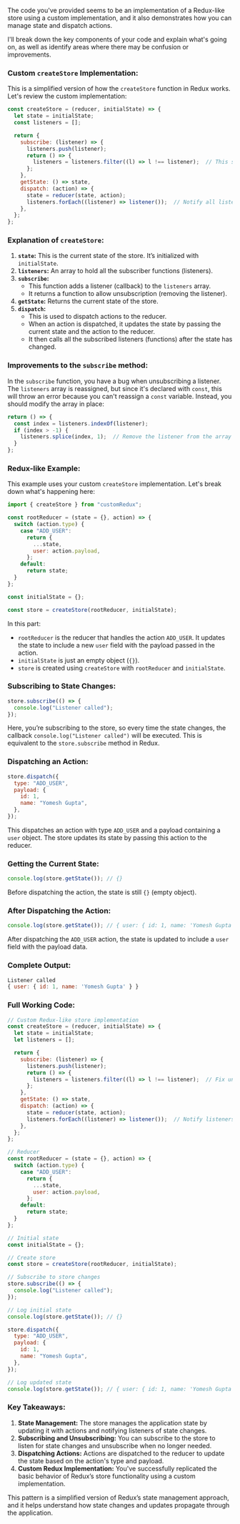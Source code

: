 The code you've provided seems to be an implementation of a Redux-like store using a custom implementation, and it also demonstrates how you can manage state and dispatch actions.

I'll break down the key components of your code and explain what's going on, as well as identify areas where there may be confusion or improvements.

### **Custom `createStore` Implementation:**
This is a simplified version of how the `createStore` function in Redux works. Let's review the custom implementation:

```javascript
const createStore = (reducer, initialState) => {
  let state = initialState;
  const listeners = [];

  return {
    subscribe: (listener) => {
      listeners.push(listener);
      return () => {
        listeners = listeners.filter((l) => l !== listener);  // This should be updated to modify `listeners` correctly
      };
    },
    getState: () => state,
    dispatch: (action) => {
      state = reducer(state, action);
      listeners.forEach((listener) => listener());  // Notify all listeners after state change
    },
  };
};
```

### **Explanation of `createStore`:**
1. **`state`:** This is the current state of the store. It’s initialized with `initialState`.
2. **`listeners`:** An array to hold all the subscriber functions (listeners).
3. **`subscribe`:** 
   - This function adds a listener (callback) to the `listeners` array. 
   - It returns a function to allow unsubscription (removing the listener).
4. **`getState`:** Returns the current state of the store.
5. **`dispatch`:** 
   - This is used to dispatch actions to the reducer.
   - When an action is dispatched, it updates the state by passing the current state and the action to the reducer.
   - It then calls all the subscribed listeners (functions) after the state has changed.

### **Improvements to the `subscribe` method:**
In the `subscribe` function, you have a bug when unsubscribing a listener. The `listeners` array is reassigned, but since it's declared with `const`, this will throw an error because you can't reassign a `const` variable. Instead, you should modify the array in place:

```javascript
return () => {
  const index = listeners.indexOf(listener);
  if (index > -1) {
    listeners.splice(index, 1);  // Remove the listener from the array
  }
};
```

### **Redux-like Example:**

This example uses your custom `createStore` implementation. Let's break down what's happening here:

```javascript
import { createStore } from "customRedux";

const rootReducer = (state = {}, action) => {
  switch (action.type) {
    case "ADD_USER":
      return {
        ...state,
        user: action.payload,
      };
    default:
      return state;
  }
};

const initialState = {};

const store = createStore(rootReducer, initialState);
```

In this part:
- `rootReducer` is the reducer that handles the action `ADD_USER`. It updates the state to include a new `user` field with the payload passed in the action.
- `initialState` is just an empty object (`{}`).
- `store` is created using `createStore` with `rootReducer` and `initialState`.

### **Subscribing to State Changes:**

```javascript
store.subscribe(() => {
  console.log("Listener called");
});
```

Here, you’re subscribing to the store, so every time the state changes, the callback `console.log("Listener called")` will be executed. This is equivalent to the `store.subscribe` method in Redux.

### **Dispatching an Action:**

```javascript
store.dispatch({
  type: "ADD_USER",
  payload: {
    id: 1,
    name: "Yomesh Gupta",
  },
});
```

This dispatches an action with type `ADD_USER` and a payload containing a `user` object. The store updates its state by passing this action to the reducer.

### **Getting the Current State:**

```javascript
console.log(store.getState()); // {}
```

Before dispatching the action, the state is still `{}` (empty object).

### **After Dispatching the Action:**

```javascript
console.log(store.getState()); // { user: { id: 1, name: 'Yomesh Gupta' } }
```

After dispatching the `ADD_USER` action, the state is updated to include a `user` field with the payload data.

### **Complete Output:**

```javascript
Listener called
{ user: { id: 1, name: 'Yomesh Gupta' } }
```

### **Full Working Code:**

```javascript
// Custom Redux-like store implementation
const createStore = (reducer, initialState) => {
  let state = initialState;
  let listeners = [];

  return {
    subscribe: (listener) => {
      listeners.push(listener);
      return () => {
        listeners = listeners.filter((l) => l !== listener);  // Fix unsubscribe
      };
    },
    getState: () => state,
    dispatch: (action) => {
      state = reducer(state, action);
      listeners.forEach((listener) => listener());  // Notify listeners after state change
    },
  };
};

// Reducer
const rootReducer = (state = {}, action) => {
  switch (action.type) {
    case "ADD_USER":
      return {
        ...state,
        user: action.payload,
      };
    default:
      return state;
  }
};

// Initial state
const initialState = {};

// Create store
const store = createStore(rootReducer, initialState);

// Subscribe to store changes
store.subscribe(() => {
  console.log("Listener called");
});

// Log initial state
console.log(store.getState()); // {}

store.dispatch({
  type: "ADD_USER",
  payload: {
    id: 1,
    name: "Yomesh Gupta",
  },
});

// Log updated state
console.log(store.getState()); // { user: { id: 1, name: 'Yomesh Gupta' } }
```

### **Key Takeaways:**
1. **State Management:** The store manages the application state by updating it with actions and notifying listeners of state changes.
2. **Subscribing and Unsubscribing:** You can subscribe to the store to listen for state changes and unsubscribe when no longer needed.
3. **Dispatching Actions:** Actions are dispatched to the reducer to update the state based on the action's type and payload.
4. **Custom Redux Implementation:** You've successfully replicated the basic behavior of Redux’s store functionality using a custom implementation.

This pattern is a simplified version of Redux’s state management approach, and it helps understand how state changes and updates propagate through the application.